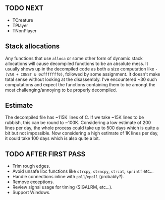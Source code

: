 ## TODO NEXT
- TCreature
- TPlayer
- TNonPlayer

## Stack allocations
Any functions that use `alloca` or some other form of dynamic stack allocations will cause decompiled functions to be an absolute mess. It usually shows up in the decompiled code as both a size computation like `-(VAR + CONST & 0xfffffff0)`, followed by some assignment. It doesn't make total sense without looking at the disassembly. I've encountered ~30 such computations and expect the functions containing them to be amongt the most challenging/annoying to be properly decompiled.

## Estimate
The decompiled file has ~115K lines of C. If we take ~15K lines to be rubbish, this can be round to ~100K. Considering a low estimate of 200 lines per day, the whole process could take up to 500 days which is quite a bit but not impossible. Now considering a high estimate of 1K lines per day, it could take 100 days which is also quite a bit.

## TODO AFTER FIRST PASS
- Trim rough edges.
- Avoid unsafe libc functions like `strcpy`, `strncpy`, `strcat`, `sprintf` etc...
- Handle connections inline with `poll`/`epoll` (probably?).
- Remove exceptions.
- Review signal usage for timing (SIGALRM, etc...).
- Support Windows.
